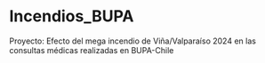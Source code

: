 # Incendios_BUPA
Proyecto: Efecto del mega incendio de Viña/Valparaíso 2024 en las consultas médicas realizadas en BUPA-Chile 
